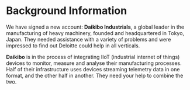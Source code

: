 # Background Information

We have signed a new account: **Daikibo Industrials**, a global leader in the manufacturing of heavy machinery, founded and headquartered in Tokyo, Japan. They needed assistance with a variety of problems and were impressed to find out Deloitte could help in all verticals.

**Daikibo** is in the process of integrating IIoT (industrial internet of things) devices to monitor, measure and analyse their manufacturing processes. Half of their infrastructure uses devices streaming telemetry data in one format, and the other half in another. They need your help to combine the two.